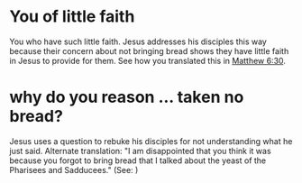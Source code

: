
# You of little faith
You who have such little faith. Jesus addresses his disciples this way because their concern about not bringing bread shows they have little faith in Jesus to provide for them. See how you translated this in [Matthew 6:30](../06/30.md).

# why do you reason ... taken no bread?
Jesus uses a question to rebuke his disciples for not understanding what he just said. Alternate translation: "I am disappointed that you think it was because you forgot to bring bread that I talked about the yeast of the Pharisees and Sadducees." (See: )